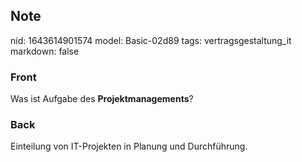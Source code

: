 ## Note
nid: 1643614901574
model: Basic-02d89
tags: vertragsgestaltung_it
markdown: false

### Front
Was ist Aufgabe des <b>Projektmanagements</b>?

### Back
Einteilung von IT-Projekten in Planung und Durchführung.
